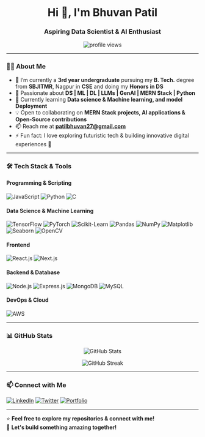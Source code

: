 <h1 align="center">Hi 👋, I'm Bhuvan Patil</h1>
<h3 align="center">Aspiring Data Scientist & AI Enthusiast</h3>

<p align="center">
  <img src="https://komarev.com/ghpvc/?username=Bhuvan-Patil-24&label=Profile%20Views&color=0e75b6&style=flat" alt="profile views" />
</p>

---

### 👨‍💻 About Me
- 🔭 I’m currently a **3rd year undergraduate** pursuing my **B. Tech.** degree from **SBJITMR**, Nagpur in **CSE** and doing my **Honors in DS**
- 🎯 Passionate about **DS | ML | DL | LLMs | GenAI | MERN Stack | Python**
- 🌱 Currently learning **Data science & Machine learning, and model Deployment**
- 💡 Open to collaborating on **MERN Stack projects, AI applications & Open-Source contributions**
- 📫 Reach me at **patilbhuvan27@gmail.com**  
- ⚡ Fun fact: I love exploring futuristic tech & building innovative digital experiences 🚀  

---

### 🛠️ Tech Stack & Tools
#### Programming & Scripting  
![JavaScript](https://img.shields.io/badge/JavaScript-F7DF1E?style=for-the-badge&logo=javascript&logoColor=black)
![Python](https://img.shields.io/badge/Python-3776AB?style=for-the-badge&logo=python&logoColor=white)
![C](https://img.shields.io/badge/C-00599C?style=for-the-badge&logo=c&logoColor=white)

#### Data Science & Machine Learning
![TensorFlow](https://img.shields.io/badge/TensorFlow-FF6F00?style=for-the-badge&logo=tensorflow&logoColor=white)
![PyTorch](https://img.shields.io/badge/PyTorch-EE4C2C?style=for-the-badge&logo=pytorch&logoColor=white)
![Scikit-Learn](https://img.shields.io/badge/Scikit--Learn-F7931E?style=for-the-badge&logo=scikit-learn&logoColor=white)
![Pandas](https://img.shields.io/badge/Pandas-150458?style=for-the-badge&logo=pandas&logoColor=white)
![NumPy](https://img.shields.io/badge/NumPy-013243?style=for-the-badge&logo=numpy&logoColor=white)
![Matplotlib](https://img.shields.io/badge/Matplotlib-11557C?style=for-the-badge&logo=matplotlib&logoColor=white)
![Seaborn](https://img.shields.io/badge/Seaborn-3776AB?style=for-the-badge&logo=python&logoColor=white)
![OpenCV](https://img.shields.io/badge/OpenCV-5C3EE8?style=for-the-badge&logo=opencv&logoColor=white)

#### Frontend  
![React.js](https://img.shields.io/badge/React.js-61DAFB?style=for-the-badge&logo=react&logoColor=black)
![Next.js](https://img.shields.io/badge/Next.js-000000?style=for-the-badge&logo=next.js&logoColor=white)

#### Backend & Database  
![Node.js](https://img.shields.io/badge/Node.js-339933?style=for-the-badge&logo=node.js&logoColor=white)
![Express.js](https://img.shields.io/badge/Express.js-000000?style=for-the-badge&logo=express&logoColor=white)
![MongoDB](https://img.shields.io/badge/MongoDB-47A248?style=for-the-badge&logo=mongodb&logoColor=white)
![MySQL](https://img.shields.io/badge/MySQL-4479A1?style=for-the-badge&logo=mysql&logoColor=white)

#### DevOps & Cloud  
![AWS](https://img.shields.io/badge/AWS-232F3E?style=for-the-badge&logo=amazonaws&logoColor=white)

---

### 📊 GitHub Stats  
<p align="center">
  <img src="https://github-readme-stats.vercel.app/api?username=Bhuvan-Patil-24&show_icons=true&theme=radical" alt="GitHub Stats" />
</p>
<p align="center">
  <img src="https://github-readme-streak-stats.herokuapp.com/?user=Bhuvan-Patil-24&theme=radical" alt="GitHub Streak" />
</p>

---

### 📫 Connect with Me  
[![LinkedIn](https://img.shields.io/badge/LinkedIn-0077B5?style=for-the-badge&logo=linkedin&logoColor=white)](https://www.linkedin.com/in/bhuvan-patil)
[![Twitter](https://img.shields.io/badge/Twitter-1DA1F2?style=for-the-badge&logo=twitter&logoColor=white)](https://twitter.com/b1_legend)
[![Portfolio](https://img.shields.io/badge/Portfolio-FF5722?style=for-the-badge&logo=Firefox&logoColor=white)](https://your-portfolio.com)

---

⭐ **Feel free to explore my repositories & connect with me!**  
🚀 **Let's build something amazing together!**
